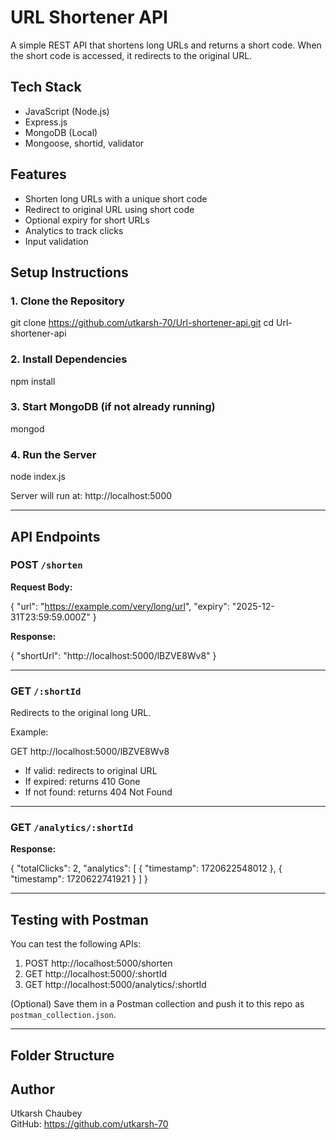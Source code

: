 # URL Shortener API

A simple REST API that shortens long URLs and returns a short code. When the short code is accessed, it redirects to the original URL.

## Tech Stack

- JavaScript (Node.js)
- Express.js
- MongoDB (Local)
- Mongoose, shortid, validator

## Features

- Shorten long URLs with a unique short code
- Redirect to original URL using short code
- Optional expiry for short URLs
- Analytics to track clicks
- Input validation

## Setup Instructions

### 1. Clone the Repository

git clone https://github.com/utkarsh-70/Url-shortener-api.git
cd Url-shortener-api

### 2. Install Dependencies

npm install

### 3. Start MongoDB (if not already running)

mongod

### 4. Run the Server

node index.js

Server will run at: http://localhost:5000

---

## API Endpoints

### POST `/shorten`

**Request Body:**

{
  "url": "https://example.com/very/long/url",
  "expiry": "2025-12-31T23:59:59.000Z"
}

**Response:**

{
  "shortUrl": "http://localhost:5000/lBZVE8Wv8"
}

---

### GET `/:shortId`

Redirects to the original long URL.

Example:

GET http://localhost:5000/lBZVE8Wv8

- If valid: redirects to original URL
- If expired: returns 410 Gone
- If not found: returns 404 Not Found

---

### GET `/analytics/:shortId`

**Response:**

{
  "totalClicks": 2,
  "analytics": [
    { "timestamp": 1720622548012 },
    { "timestamp": 1720622741921 }
  ]
}

---

## Testing with Postman

You can test the following APIs:

1. POST http://localhost:5000/shorten
2. GET http://localhost:5000/:shortId
3. GET http://localhost:5000/analytics/:shortId

(Optional) Save them in a Postman collection and push it to this repo as `postman_collection.json`.

---

## Folder Structure


## Author

Utkarsh Chaubey  
GitHub: https://github.com/utkarsh-70
